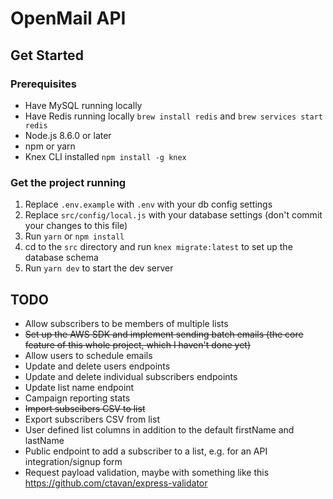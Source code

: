 # OpenMail API

## Get Started

### Prerequisites

* Have MySQL running locally
* Have Redis running locally `brew install redis` and `brew services start redis`
* Node.js 8.6.0 or later
* npm or yarn
* Knex CLI installed `npm install -g knex`

### Get the project running

1. Replace `.env.example` with `.env` with your db config settings
2. Replace `src/config/local.js` with your database settings (don't commit your changes to this file)
3. Run `yarn` or `npm install`
4. cd to the `src` directory and run `knex migrate:latest` to set up the database schema
5. Run `yarn dev` to start the dev server

## TODO

* Allow subscribers to be members of multiple lists
* ~~Set up the AWS SDK and implement sending batch emails (the core feature of this whole project, which I haven't done yet)~~
* Allow users to schedule emails
* Update and delete users endpoints
* Update and delete individual subscribers endpoints
* Update list name endpoint
* Campaign reporting stats
* ~~Import subscibers CSV to list~~
* Export subscribers CSV from list
* User defined list columns in addition to the default firstName and lastName
* Public endpoint to add a subscriber to a list, e.g. for an API integration/signup form
* Request payload validation, maybe with something like this https://github.com/ctavan/express-validator
